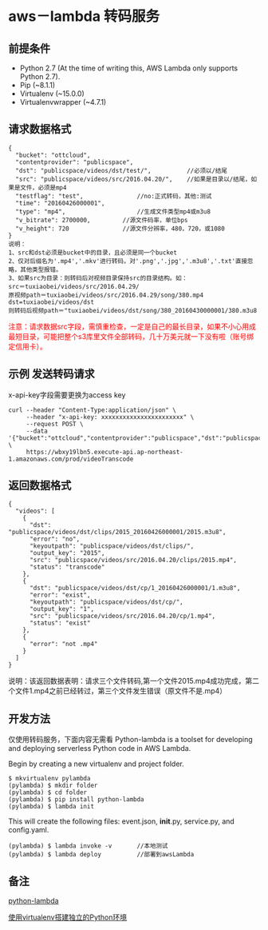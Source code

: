 # aws－lambda 转码服务

## 前提条件
* Python 2.7 (At the time of writing this, AWS Lambda only supports Python 2.7).
* Pip (~8.1.1)
* Virtualenv (~15.0.0)
* Virtualenvwrapper (~4.7.1)

## 请求数据格式

	{
	  "bucket": "ottcloud",
	  "contentprovider": "publicspace",
	  "dst": "publicspace/videos/dst/test/",          //必须以/结尾
	  "src": "publicspace/videos/src/2016.04.20/",    //如果是目录以/结尾，如果是文件，必须是mp4
	  "testflag": "test",				//no:正式转码，其他:测试
	  "time": "20160426000001",
	  "type": "mp4",					//生成文件类型mp4或m3u8
	  "v_bitrate": 2700000,			//源文件码率，单位bps
	  "v_height": 720				//源文件分辨率，480，720，或1080
	}
	说明：
	1、src和dst必须是bucket中的目录，且必须是同一个bucket
	2、仅对后缀名为'.mp4','.mkv'进行转码，对'.png','.jpg','.m3u8','.txt'直接忽略，其他类型报错。
	3、如果src为目录：则转码后对视频目录保持src的目录结构。如：
	src＝tuxiaobei/videos/src/2016.04.29/
	原视频path＝tuxiaobei/videos/src/2016.04.29/song/380.mp4
	dst=tuxiaobei/videos/dst
	则转码后视频path＝"tuxiaobei/videos/dst/song/380_20160430000001/380.m3u8

<font color=red>注意：请求数据src字段，需慎重检查，一定是自己的最长目录，如果不小心用成最短目录，可能把整个s3库里文件全部转码，几十万美元就一下没有啦（账号绑定信用卡）。</font>

## 示例 发送转码请求
x-api-key字段需要更换为access key

	curl --header "Content-Type:application/json" \
		 --header "x-api-key: xxxxxxxxxxxxxxxxxxxxxxx" \
	     --request POST \
	     --data '{"bucket":"ottcloud","contentprovider":"publicspace","dst":"publicspace/videos/dst/test/","src":"publicspace/videos/src/2016.04.20/","testflag":"test","time":"20160426000001","type":"mp4","v_bitrate":2700000,"v_height":720}' \
	     https://wbxy19lbn5.execute-api.ap-northeast-1.amazonaws.com/prod/videoTranscode

## 返回数据格式

	{
	  "videos": [
	    {
	      "dst": "publicspace/videos/dst/clips/2015_20160426000001/2015.m3u8",
	      "error": "no",
	      "keyoutpath": "publicspace/videos/dst/clips/",
	      "output_key": "2015",
	      "src": "publicspace/videos/src/2016.04.20/clips/2015.mp4",
	      "status": "transcode"
	    },
	    {
	      "dst": "publicspace/videos/dst/cp/1_20160426000001/1.m3u8",
	      "error": "exist",
	      "keyoutpath": "publicspace/videos/dst/cp/",
	      "output_key": "1",
	      "src": "publicspace/videos/src/2016.04.20/cp/1.mp4",
	      "status": "exist"
	    },
	    {
	      "error": "not .mp4"
	    }
	  ]
	}
说明：该返回数据表明：请求三个文件转码,第一个文件2015.mp4成功完成，第二个文件1.mp4之前已经转过，第三个文件发生错误（原文件不是.mp4）

## 开发方法
仅使用转码服务，下面内容无需看
Python-lambda is a toolset for developing and deploying serverless Python code in AWS Lambda.

Begin by creating a new virtualenv and project folder.

	$ mkvirtualenv pylambda
	(pylambda) $ mkdir folder
	(pylambda) $ cd folder
	(pylambda) $ pip install python-lambda
	(pylambda) $ lambda init
This will create the following files: event.json, __init__.py, service.py, and config.yaml.

	(pylambda) $ lambda invoke -v		//本地测试
	(pylambda) $ lambda deploy			//部署到awsLambda


## 备注

[python-lambda](https://github.com/nficano/python-lambda)

[使用virtualenv搭建独立的Python环境](http://qicheng0211.blog.51cto.com/3958621/1561685)
